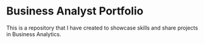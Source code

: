 # Business Analyst Portfolio
This is a repository that I have created to showcase skills and share projects in Business Analytics.
